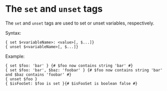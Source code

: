 The `set` and `unset` tags
========

The `set` and `unset` tags are used to set or unset variables, respectively.

Syntax:

    { set $<variableName>: <value>[, $...]}
    { unset $<variableName>[, $...]}

Example:

    { set $foo: 'bar' } {# $foo now contains string 'bar' #}
    { set $foo: 'bar', $baz: 'foobar' } {# $foo now contains string 'bar' and $baz contains 'foobar' #}
    { unset $foo }
    { $isFooSet: $foo is set }{# $isFooSet is boolean false #}

